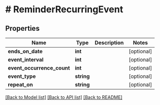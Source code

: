 # # ReminderRecurringEvent

## Properties

Name | Type | Description | Notes
------------ | ------------- | ------------- | -------------
**ends_on_date** | **int** |  | [optional]
**event_interval** | **int** |  | [optional]
**event_occurrence_count** | **int** |  | [optional]
**event_type** | **string** |  | [optional]
**repeat_on** | **string** |  | [optional]

[[Back to Model list]](../../README.md#models) [[Back to API list]](../../README.md#endpoints) [[Back to README]](../../README.md)
